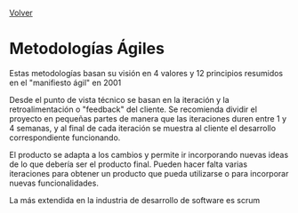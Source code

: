 [Volver](../README.md)
# Metodologías Ágiles
Estas metodologías basan su visión en 4 valores y 12 principios resumidos en el "manifiesto ágil" en 2001

Desde el punto de vista técnico se basan en la iteración y la retroalimentación o "feedback" del cliente. Se recomienda dividir el proyecto en pequeñas partes de manera que las iteraciones duren entre 1 y 4 semanas, y al final de cada iteración se muestra al cliente el desarrollo correspondiente funcionando.

El producto se adapta a los cambios y permite ir incorporando nuevas ideas de lo que debería ser el producto final. Pueden hacer falta varias iteraciones para obtener un producto que pueda utilizarse o para incorporar nuevas funcionalidades.

La más extendida en la industria de desarrollo de software es scrum
